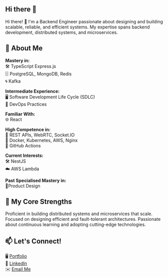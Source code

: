 ## Hi there 👋

Hi there! 👋
I'm a Backend Engineer passionate about designing and building scalable, reliable, and efficient systems. My expertise spans backend development, distributed systems, and microservices.

## 🚀 About Me
**Mastery in:** <br>
🛠️ TypeScript Express.js <br>
🗄️ PostgreSQL, MongoDB, Redis <br>
🌀 Kafka

**Intermediate Experience:** <br>
🖥️ Software Development Life Cycle (SDLC) <br>
🔄 DevOps Practices

**Familiar With:** <br>
🌐 React

**High Competence in:** <br>
🔗 REST APIs, WebRTC, Socket.IO <br>
🧩 Docker, Kubernetes, AWS, Nginx <br>
🔧 GitHub Actions

**Current Interests:** <br>
🛠️ NestJS <br>
☁️ AWS Lambda

**Past Specialised Mastery in:** <br>
🎨Product Design

## 🌟 My Core Strengths
Proficient in building distributed systems and microservices that scale.
Focused on designing efficient and fault-tolerant architectures.
Passionate about continuous learning and adopting cutting-edge technologies.

## 📫 Let's Connect!
🖥️ [Portfolio](https://bami.vercel.app) <br>
💼 [LinkedIn](https://linkedin.com/in/bamiakins)  <br>
✉️ [Email Me](mailto:bamiakinfenwa@gmail.com)  

<!--
**Bamiakins/bamiakins** is a ✨ _special_ ✨ repository because its `README.md` (this file) appears on your GitHub profile.

Here are some ideas to get you started:

- 🔭 I’m currently working on ...
- 🌱 I’m currently learning ...
- 👯 I’m looking to collaborate on ...
- 🤔 I’m looking for help with ...
- 💬 Ask me about ...
- 📫 How to reach me: ...
- 😄 Pronouns: ...
- ⚡ Fun fact: ...
-->
